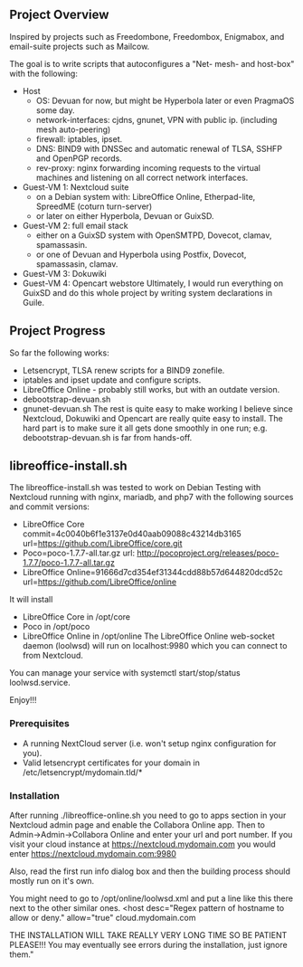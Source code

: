 
## Project Overview
Inspired by projects such as Freedombone, Freedombox, Enigmabox, and email-suite projects such as Mailcow.

The goal is to write scripts that autoconfigures a "Net- mesh- and host-box" with the following:
  * Host
    * OS: Devuan for now, but might be Hyperbola later or even PragmaOS some day.
    * network-interfaces: cjdns, gnunet, VPN with public ip. (including mesh auto-peering)
    * firewall: iptables, ipset.
    * DNS: BIND9 with DNSSec and automatic renewal of TLSA, SSHFP and OpenPGP records.
    * rev-proxy: nginx forwarding incoming requests to the virtual machines and listening on all correct network interfaces.
  * Guest-VM 1: Nextcloud suite
    * on a Debian system with: LibreOffice Online, Etherpad-lite, SpreedME (coturn turn-server)
    * or later on either Hyperbola, Devuan or GuixSD.
  * Guest-VM 2: full email stack
    * either on a GuixSD system with OpenSMTPD, Dovecot, clamav, spamassasin.
    * or one of Devuan and Hyperbola using Postfix, Dovecot, spamassasin, clamav.     
  * Guest-VM 3: Dokuwiki
  * Guest-VM 4: Opencart webstore
Ultimately, I would run everything on GuixSD and do this whole project by writing system declarations in Guile.
## Project Progress
So far the following works:
  * Letsencrypt, TLSA renew scripts for a BIND9 zonefile.
  * iptables and ipset update and configure scripts.
  * LibreOffice Online - probably still works, but with an outdate version.
  * debootstrap-devuan.sh
  * gnunet-devuan.sh
The rest is quite easy to make working I believe since Nextcloud, Dokuwiki and Opencart are really quite easy to install. The hard part is to make sure it all gets done smoothly in one run; e.g. debootstrap-devuan.sh is far from hands-off.

## libreoffice-install.sh
The libreoffice-install.sh was tested to work on Debian Testing with Nextcloud running with nginx, mariadb, and php7 with the following sources and commit versions:
  - LibreOffice Core commit=4c0040b6f1e3137e0d40aab09088c43214db3165 url=https://github.com/LibreOffice/core.git
  - Poco=poco-1.7.7-all.tar.gz url: http://pocoproject.org/releases/poco-1.7.7/poco-1.7.7-all.tar.gz
  - LibreOffice Online=91666d7cd354ef31344cdd88b57d644820dcd52c url=https://github.com/LibreOffice/online

It will install
  - LibreOffice Core in /opt/core
  - Poco in /opt/poco
  - LibreOffice Online in /opt/online
The LibreOffice Online web-socket daemon (loolwsd) will run on localhost:9980 which you can connect to from Nextcloud.

You can manage your service with systemctl start/stop/status loolwsd.service.

Enjoy!!!

### Prerequisites
  - A running NextCloud server (i.e. won't setup nginx configuration for you).
  - Valid letsencrypt certificates for your domain in /etc/letsencrypt/mydomain.tld/*

### Installation
After running ./libreoffice-online.sh you need to go to apps section in your Nextcloud admin page and enable the Collabora Online app. Then to Admin->Admin->Collabora Online and enter your url and port number. If you visit your cloud instance at https://nextcloud.mydomain.com you would enter https://nextcloud.mydomain.com:9980

Also, read the first run info dialog box and then the building process should mostly run on it's own.

You might need to go to /opt/online/loolwsd.xml and put a line like this there next to the other similar ones.
<host desc="Regex pattern of hostname to allow or deny." allow="true" cloud.mydomain.com

THE INSTALLATION WILL TAKE REALLY VERY LONG TIME SO BE PATIENT PLEASE!!! You may eventually see errors during the installation, just ignore them."
